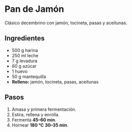 # Pan de Jamón

Clásico decembrino con jamón, tocineta, pasas y aceitunas.

## Ingredientes
- 500 g harina  
- 250 ml leche  
- 7 g levadura  
- 60 g azúcar  
- 1 huevo  
- 50 g mantequilla  
- **Relleno:** jamón, tocineta, pasas, aceitunas

## Pasos
1. Amasa y primera fermentación.  
2. Estira, rellena y enrolla.  
3. Fermenta **45–60 min**.  
4. Hornear **180 °C** **30–35 min**.
